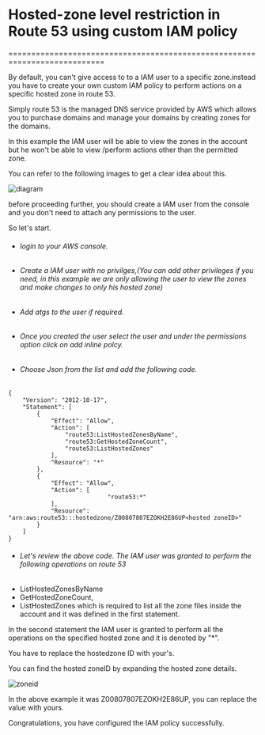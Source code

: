 # Hosted-zone level restriction in Route 53 using custom IAM policy
===========================================================================

 By default, you can't give access to to a IAM user to a specific zone.instead you have to create your own custom IAM policy to perform actions on a specific hosted zone in route 53.
 
 Simply route 53 is the managed DNS service provided by AWS which allows you to purchase domains and manage your domains by creating zones for the domains.
 
 In this example the IAM user will be able to view the zones in the account but he won't be able to view /perform actions other than the permitted zone.
 
 You can refer to the following images to get a clear idea about this.
 
 
![diagram](https://user-images.githubusercontent.com/61390678/208521467-7b3dcd56-21eb-4e94-ae5f-ff81b2204fc4.png)


 
 before proceeding further, you should create a IAM user from the console and you don't need to attach any permissions to the user.
 
 So let's start.
 
 
- ###### login to your AWS console.
- ###### Create a IAM user with no privilges,(You can add other privileges if you need, in this example we are only allowing the user to view the zones and make changes to only his hosted zone)
- ###### Add  atgs to the user if required.
- ###### Once you created the user select the user and under the permissions option click on add inline polcy.
- ###### Choose Json from the list and add the following code.
```
{
    "Version": "2012-10-17",
    "Statement": [
        {
            "Effect": "Allow",
            "Action": [
                "route53:ListHostedZonesByName",
                "route53:GetHostedZoneCount",
                "route53:ListHostedZones"
            ],
            "Resource": "*"
        },
        {
            "Effect": "Allow",
            "Action": [
                            "route53:*"
            ],
            "Resource": "arn:aws:route53:::hostedzone/Z00807807EZOKH2E86UP<hosted zoneID>"
        }
    ]
}
```
-  ###### Let's review the above code. The IAM user was granted to perform the following operations on route 53
-  ListHostedZonesByName
-  GetHostedZoneCount,
-  ListHostedZones 
  which is required to list all the zone files inside the account and it was defined in the first statement.

In the second statement the IAM user is granted to perform all the operations on the specified hosted zone and it is denoted by  "*".

You have to replace the hostedzone ID with your's.

You can find the hosted zoneID by expanding the hosted zone details.


![zoneid](https://user-images.githubusercontent.com/61390678/208522588-b116ca36-5355-4688-b21e-502aa4a72ea6.png)


In the above example it was Z00807807EZOKH2E86UP, you can replace the value with yours.


Congratulations, you have configured the IAM policy successfully.
